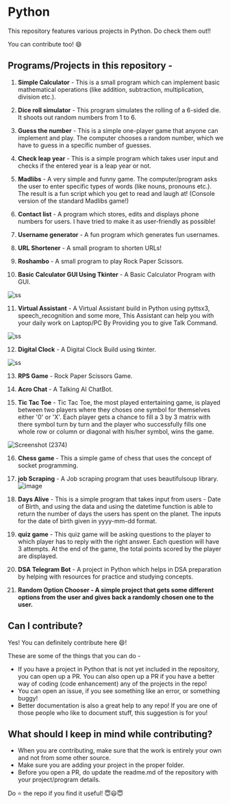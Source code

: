 # Python

This repository features various projects in Python. Do check them out!!

You can contribute too! :smile:

## Programs/Projects in this repository -

1. **Simple Calculator** - This is a small program which can implement basic mathematical operations (like addition, subtraction, multiplication, division etc.).

2. **Dice roll simulator** - This program simulates the rolling of a 6-sided die. It shoots out random numbers from 1 to 6.

3. **Guess the number** - This is a simple one-player game that anyone can implement and play. The computer chooses a random number, which we have to guess in a specific number of guesses.

4. **Check leap year** - This is a simple program which takes user input and checks if the entered year is a leap year or not.

5. **Madlibs** - A very simple and funny game. The computer/program asks the user to enter specific types of words (like nouns, pronouns etc.). The result is a fun script which you get to read and laugh at! (Console version of the standard Madlibs game!)

6. **Contact list** - A program which stores, edits and displays phone numbers for users. I have tried to make it as user-friendly as possible!

7. **Username generator** - A fun program which generates fun usernames.

8. **URL Shortener** - A small program to shorten URLs!

9. **Roshambo** - A small program to play Rock Paper Scissors.

10. **Basic Calculator GUI Using Tkinter** - A Basic Calculator Program with GUI.

![ss](https://github.com/sachinl0har/Python/blob/main/Projects/tkinter_calc.PNG?raw=true)  

11. **Virtual Assistant** - A Virtual Assistant build in Python using pyttsx3, speech_recognition and some more, This Assistant can help you with your daily work on Laptop/PC By Providing you to give Talk Command.

![ss](https://github.com/sachinl0har/Python/blob/main/Projects/alphaAi.PNG?raw=true)  

12. **Digital Clock** - A Digital Clock Build using tkinter.

![ss](https://github.com/sachinl0har/Python/blob/main/Projects/tkinter_digital_clock.PNG?raw=true)

13. **RPS Game** - Rock Paper Scissors Game.

14. **Acro Chat** - A Talking AI ChatBot. 

15. **Tic Tac Toe** - Tic Tac Toe, the most played entertaining game, is played between two players where they choses one symbol for themselves either '0' or 'X'. Each player gets a chance to fill a 3 by 3 matrix with there symbol turn by turn and the player who successfully fills one whole row or column or diagonal with his/her symbol, wins the game.

![Screenshot (2374)](https://user-images.githubusercontent.com/34811605/135977054-54edee7e-f27b-4381-8fcc-d0e500d869b0.png)

16. **Chess game** - This a simple game of chess that uses the concept of socket programming.

17. **job Scraping** - A Job scraping program that uses beautifulsoup library.
![image](https://user-images.githubusercontent.com/54464202/136100104-490ffa4e-1bfb-4b85-9d61-ac01f54ab5f5.png)

18. **Days Alive** - This is a simple program that takes input from users - Date of Birth, and using the data and using the datetime function is able to return the number of days the users has spent on the planet. The inputs for the date of birth given in yyyy-mm-dd format.

19. **quiz game** - This quiz game will be asking questions to the player to which player has to reply with the right answer. Each question will have 3 attempts. At the end of the game, the total points scored by the player are displayed.

20. **DSA Telegram Bot** - A project in Python which helps in DSA preparation by helping with resources for practice and studying concepts.

21. **Random Option Chooser - A simple project that gets some different options from the user and gives back a randomly chosen one to the user.**  

## Can I contribute?

Yes! You can definitely contribute here :smile:!

These are some of the things that you can do -

- If you have a project in Python that is not yet included in the repository, you can open up a PR. You can also open up a PR if you have a better way of coding (code enhancement) any of the projects in the repo!
- You can open an issue, if you see something like an error, or something buggy!
- Better documentation is also a great help to any repo! If you are one of those people who like to document stuff, this suggestion is for you!

## What should I keep in mind while contributing?

- When you are contributing, make sure that the work is entirely your own and not from some other source.
- Make sure you are adding your project in the proper folder.
- Before you open a PR, do update the readme.md of the repository with your project/program details.

Do :star: the repo if you find it useful! 😇😃😇
